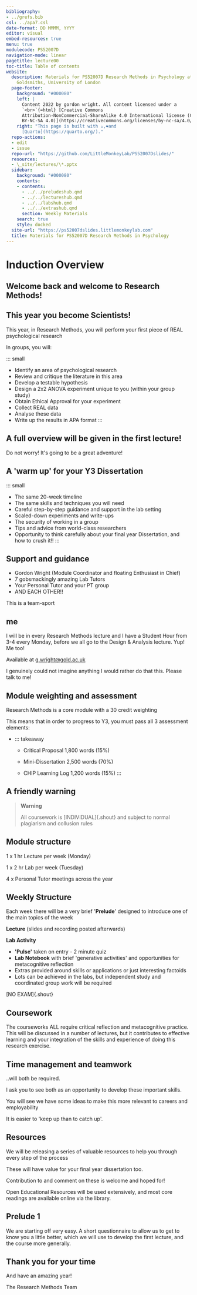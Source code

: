 ```yaml
---
bibliography:
- ../grefs.bib
csl: ../apa7.csl
date-format: DD MMMM, YYYY
editor: visual
embed-resources: true
menu: true
modulecode: PS52007D
navigation-mode: linear
pagetitle: lecture00
toc-title: Table of contents
website:
  description: Materials for PS52007D Research Methods in Psychology at
    Goldsmiths, University of London
  page-footer:
    background: "#000080"
    left: |
      Content 2022 by gordon wright. All content licensed under a
      `<br>`{=html} [Creative Commons
      Attribution-NonCommercial-ShareAlike 4.0 International license (CC
      BY-NC-SA 4.0)](https://creativecommons.org/licenses/by-nc-sa/4.0/)
    right: "This page is built with ☕,❤️and
      [Quarto](https://quarto.org/)."
  repo-actions:
  - edit
  - issue
  repo-url: "https://github.com/LittleMonkeyLab/PS52007Dslides/"
  resources:
  - \_site/lectures/\*.pptx
  sidebar:
    background: "#000080"
    contents:
    - contents:
      - ../../preludeshub.qmd
      - ../../lectureshub.qmd
      - ../../labshub.qmd
      - ../../extrashub.qmd
      section: Weekly Materials
    search: true
    style: docked
  site-url: "https://ps52007dslides.littlemonkeylab.com"
  title: Materials for PS52007D Research Methods in Psychology
---
```


# Induction Overview

## Welcome back and welcome to Research Methods!

## This year you become Scientists!

This year, in Research Methods, you will perform your first piece of
REAL psychological research

In groups, you will:

::: small
-   Identify an area of psychological research
-   Review and critique the literature in this area
-   Develop a testable hypothesis
-   Design a 2x2 ANOVA experiment unique to you (within your group
    study)
-   Obtain Ethical Approval for your experiment
-   Collect REAL data
-   Analyse these data
-   Write up the results in APA format
:::

## A full overview will be given in the first lecture!

Do not worry! It's going to be a great adventure!

## A 'warm up' for your Y3 Dissertation

::: small
-   The same 20-week timeline
-   The same skills and techniques you will need
-   Careful step-by-step guidance and support in the lab setting
-   Scaled-down experiments and write-ups
-   The security of working in a group
-   Tips and advice from world-class researchers
-   Opportunity to think carefully about your final year Dissertation,
    and how to crush it!!
:::

## Support and guidance

-   Gordon Wright (Module Coordinator and floating Enthusiast in Chief)
-   7 gobsmackingly amazing Lab Tutors
-   Your Personal Tutor and your PT group
-   AND EACH OTHER!!

This is a team-sport

## me

I will be in every Research Methods lecture and I have a Student Hour
from 3-4 every Monday, before we all go to the Design & Analysis
lecture. Yup! Me too!

Available at g.wright@gold.ac.uk

I genuinely could not imagine anything I would rather do that this.
Please talk to me!

## Module weighting and assessment

Research Methods is a core module with a 30 credit weighting

This means that in order to progress to Y3, you must pass all 3
assessment elements:

-   ::: takeaway
    -   Critical Proposal 1,800 words (15%)

    -   Mini-Dissertation 2,500 words (70%)

    -   CHIP Learning Log 1,200 words (15%)
    :::

## A friendly warning

<div>

> **Warning**
>
> All coursework is [INDIVIDUAL]{.shout} and subject to normal
> plagiarism and collusion rules

</div>

## Module structure

1 x 1 hr Lecture per week (Monday)

1 x 2 hr Lab per week (Tuesday)

4 x Personal Tutor meetings across the year

## Weekly Structure

Each week there will be a very brief '**Prelude**' designed to introduce
one of the main topics of the week

**Lecture** (slides and recording posted afterwards)

**Lab Activity**

-   **'Pulse'** taken on entry - 2 minute quiz
-   **Lab Notebook** with brief 'generative activities' and
    opportunities for metacognitive reflection
-   Extras provided around skills or applications or just interesting
    factoids
-   Lots can be achieved in the labs, but independent study and
    coordinated group work will be required

[NO EXAM]{.shout}

## Coursework

The courseworks ALL require critical reflection and metacognitive
practice. This will be discussed in a number of lectures, but it
contributes to effective learning and your integration of the skills and
experience of doing this research exercise.

## Time management and teamwork

..will both be required.

I ask you to see both as an opportunity to develop these important
skills.

You will see we have some ideas to make this more relevant to careers
and employability

It is easier to 'keep up than to catch up'.

## Resources

We will be releasing a series of valuable resources to help you through
every step of the process

These will have value for your final year dissertation too.

Contribution to and comment on these is welcome and hoped for!

Open Educational Resources will be used extensively, and most core
readings are available online via the library.

## Prelude 1

We are starting off very easy. A short questionnaire to allow us to get
to know you a little better, which we will use to develop the first
lecture, and the course more generally.

## Thank you for your time

And have an amazing year!

The Research Methods Team

